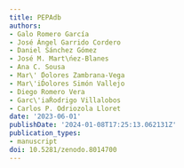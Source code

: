 ```yaml
---
title: PEPAdb
authors:
- Galo Romero García
- José Ángel Garrido Cordero
- Daniel Sánchez Gómez
- José M. Mart\ńez-Blanes
- Ana C. Sousa
- Mar\' ́Dolores Zambrana-Vega
- Mar\'iD́olores Simón Vallejo
- Diego Romero Vera
- Garc\'iaŔodrigo Villalobos
- Carlos P. Odriozola Lloret
date: '2023-06-01'
publishDate: '2024-01-08T17:25:13.062131Z'
publication_types:
- manuscript
doi: 10.5281/zenodo.8014700
---
```

